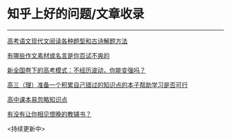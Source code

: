 ﻿# 知乎上好的问题/文章收录

----

[高考语文现代文阅读各种题型和古诗解题方法][1]

[有哪些作文素材或名言是你百试不爽的][2]

[新全国卷下的高考模式：不经历波动，你能变强吗？][3]

[高三（理）准备一个积累自己错过的知识点的本子帮助学习是否可行][4]

[高中课本易忽略知识点][5]

[有没有让你相见恨晚的教辅书？][6]

<持续更新中>

  [1]: https://www.zhihu.com/question/23603316/answer/452155826
  [2]: https://www.zhihu.com/question/263551764/answer/419606386
  [3]: https://zhuanlan.zhihu.com/p/25421888
  [4]: https://www.zhihu.com/question/289818580/answer/466796678
  [5]: https://zhuanlan.zhihu.com/p/25567936
  [6]: https://www.zhihu.com/question/36798020/answer/69155369
